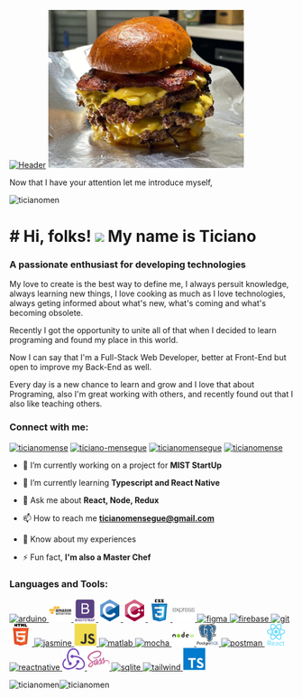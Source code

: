 
[![Header](https://media.giphy.com/media/yoJC2A59OCZHs1LXvW/giphy.gif "Header")](https://some-url.dev/)
<img src="https://raw.githubusercontent.com/ticianomen/ticianomen/main/burger.jpg" height=280px>

Now that I have your attention let me introduce myself,

<p align="left"> <img src="https://komarev.com/ghpvc/?username=ticianomen&label=Profile%20views&color=0e75b6&style=flat" alt="ticianomen" /> </p>
 <h1># Hi, folks! <img src="https://raw.githubusercontent.com/MartinHeinz/MartinHeinz/master/wave.gif" width="30px"> My name is Ticiano </h1>

<h3 align="left">A passionate enthusiast for developing technologies</h3>
<p>My love to create is the best way to define me, I always persuit knowledge, always learning new things, I love cooking as much as I love technologies, always geting informed about what's new, what's coming and what's becoming obsolete. </p>
<p>Recently I got the opportunity to unite all of that when I decided to learn programing and found my place in this world. </p>
<p>Now I can say that I'm a Full-Stack Web Developer, better at Front-End but open to improve my Back-End as well. </p>
<p>Every day is a new chance to learn and grow and I love that about Programing, also I'm great working with others, and recently found out that I also like teaching others. </p>

<h3 align="left">Connect with me:</h3>
<p align="left">
<a href="https://twitter.com/ticianomense" target="blank"><img align="center" src="https://raw.githubusercontent.com/rahuldkjain/github-profile-readme-generator/master/src/images/icons/Social/twitter.svg" alt="ticianomense" height="30" width="40" /></a>
<a href="https://linkedin.com/in/ticiano-mensegue" target="blank"><img align="center" src="https://raw.githubusercontent.com/rahuldkjain/github-profile-readme-generator/master/src/images/icons/Social/linked-in-alt.svg" alt="ticiano-mensegue" height="30" width="40" /></a>
<a href="https://fb.com/ticianomensegue" target="blank"><img align="center" src="https://raw.githubusercontent.com/rahuldkjain/github-profile-readme-generator/master/src/images/icons/Social/facebook.svg" alt="ticianomensegue" height="30" width="40" /></a>
<a href="https://instagram.com/ticianomense" target="blank"><img align="center" src="https://raw.githubusercontent.com/rahuldkjain/github-profile-readme-generator/master/src/images/icons/Social/instagram.svg" alt="ticianomense" height="30" width="40" /></a>
</p>

<p></p>

- 🔭 I’m currently working on a project for **MIST StartUp**

- 🌱 I’m currently learning **Typescript and React Native**

- 💬 Ask me about **React, Node, Redux**

- 📫 How to reach me **ticianomensegue@gmail.com**

- 📄 <a ref="https://drive.google.com/file/d/1cCOZbsg3uvwCDTFSq8r_fbK6mNimguy_/view?usp=sharing"> Know about my experiences</a> 

- ⚡ Fun fact, **I'm also a Master Chef**



<h3 align="left">Languages and Tools:</h3>
<p align="left"> <a href="https://www.arduino.cc/" target="_blank"> <img src="https://cdn.worldvectorlogo.com/logos/arduino-1.svg" alt="arduino" width="40" height="40"/> </a> <a href="https://aws.amazon.com" target="_blank"> <img src="https://raw.githubusercontent.com/devicons/devicon/master/icons/amazonwebservices/amazonwebservices-original-wordmark.svg" alt="aws" width="40" height="40"/> </a> <a href="https://getbootstrap.com" target="_blank"> <img src="https://raw.githubusercontent.com/devicons/devicon/master/icons/bootstrap/bootstrap-plain-wordmark.svg" alt="bootstrap" width="40" height="40"/> </a> <a href="https://www.cprogramming.com/" target="_blank"> <img src="https://raw.githubusercontent.com/devicons/devicon/master/icons/c/c-original.svg" alt="c" width="40" height="40"/> </a> <a href="https://www.w3schools.com/cpp/" target="_blank"> <img src="https://raw.githubusercontent.com/devicons/devicon/master/icons/cplusplus/cplusplus-original.svg" alt="cplusplus" width="40" height="40"/> </a> <a href="https://www.w3schools.com/css/" target="_blank"> <img src="https://raw.githubusercontent.com/devicons/devicon/master/icons/css3/css3-original-wordmark.svg" alt="css3" width="40" height="40"/> </a> <a href="https://expressjs.com" target="_blank"> <img src="https://raw.githubusercontent.com/devicons/devicon/master/icons/express/express-original-wordmark.svg" alt="express" width="40" height="40"/> </a> <a href="https://www.figma.com/" target="_blank"> <img src="https://www.vectorlogo.zone/logos/figma/figma-icon.svg" alt="figma" width="40" height="40"/> </a> <a href="https://firebase.google.com/" target="_blank"> <img src="https://www.vectorlogo.zone/logos/firebase/firebase-icon.svg" alt="firebase" width="40" height="40"/> </a> <a href="https://git-scm.com/" target="_blank"> <img src="https://www.vectorlogo.zone/logos/git-scm/git-scm-icon.svg" alt="git" width="40" height="40"/> </a> <a href="https://www.w3.org/html/" target="_blank"> <img src="https://raw.githubusercontent.com/devicons/devicon/master/icons/html5/html5-original-wordmark.svg" alt="html5" width="40" height="40"/> </a> <a href="https://jasmine.github.io/" target="_blank"> <img src="https://www.vectorlogo.zone/logos/jasmine/jasmine-icon.svg" alt="jasmine" width="40" height="40"/> </a> <a href="https://developer.mozilla.org/en-US/docs/Web/JavaScript" target="_blank"> <img src="https://raw.githubusercontent.com/devicons/devicon/master/icons/javascript/javascript-original.svg" alt="javascript" width="40" height="40"/> </a> <a href="https://www.mathworks.com/" target="_blank"> <img src="https://upload.wikimedia.org/wikipedia/commons/2/21/Matlab_Logo.png" alt="matlab" width="40" height="40"/> </a> <a href="https://mochajs.org" target="_blank"> <img src="https://www.vectorlogo.zone/logos/mochajs/mochajs-icon.svg" alt="mocha" width="40" height="40"/> </a> <a href="https://nodejs.org" target="_blank"> <img src="https://raw.githubusercontent.com/devicons/devicon/master/icons/nodejs/nodejs-original-wordmark.svg" alt="nodejs" width="40" height="40"/> </a> <a href="https://www.postgresql.org" target="_blank"> <img src="https://raw.githubusercontent.com/devicons/devicon/master/icons/postgresql/postgresql-original-wordmark.svg" alt="postgresql" width="40" height="40"/> </a> <a href="https://postman.com" target="_blank"> <img src="https://www.vectorlogo.zone/logos/getpostman/getpostman-icon.svg" alt="postman" width="40" height="40"/> </a> <a href="https://reactjs.org/" target="_blank"> <img src="https://raw.githubusercontent.com/devicons/devicon/master/icons/react/react-original-wordmark.svg" alt="react" width="40" height="40"/> </a> <a href="https://reactnative.dev/" target="_blank"> <img src="https://reactnative.dev/img/header_logo.svg" alt="reactnative" width="40" height="40"/> </a> <a href="https://redux.js.org" target="_blank"> <img src="https://raw.githubusercontent.com/devicons/devicon/master/icons/redux/redux-original.svg" alt="redux" width="40" height="40"/> </a> <a href="https://sass-lang.com" target="_blank"> <img src="https://raw.githubusercontent.com/devicons/devicon/master/icons/sass/sass-original.svg" alt="sass" width="40" height="40"/> </a> <a href="https://www.sqlite.org/" target="_blank"> <img src="https://www.vectorlogo.zone/logos/sqlite/sqlite-icon.svg" alt="sqlite" width="40" height="40"/> </a> <a href="https://tailwindcss.com/" target="_blank"> <img src="https://www.vectorlogo.zone/logos/tailwindcss/tailwindcss-icon.svg" alt="tailwind" width="40" height="40"/> </a> <a href="https://www.typescriptlang.org/" target="_blank"> <img src="https://raw.githubusercontent.com/devicons/devicon/master/icons/typescript/typescript-original.svg" alt="typescript" width="40" height="40"/> </a> </p>

<div style={{ display: 'flex, flexDirection: 'row', }}> 
   <img align="letf" src="https://github-readme-stats.vercel.app/api?username=ticianomen&show_icons=true&locale=en" alt="ticianomen" />

  <img align="left" src="https://github-readme-stats.vercel.app/api/top-langs?username=ticianomen&show_icons=true&locale=en&layout=compact" alt="ticianomen" />
 </div>






